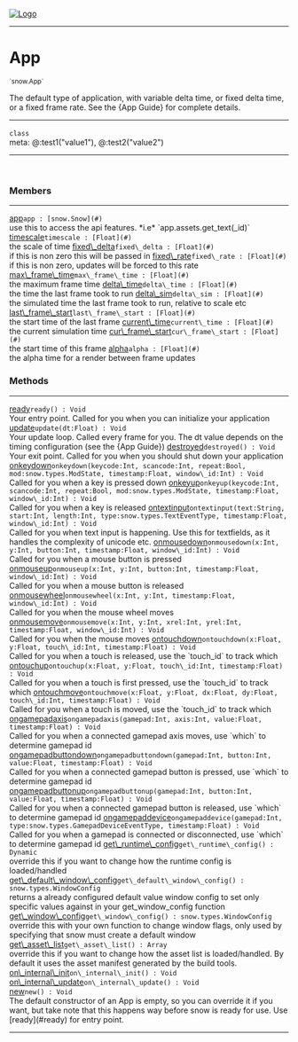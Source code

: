 
[![Logo](../../images/logo.png)](../../api/index.html)

---



<h1>App</h1>
<small>`snow.App`</small>

The default type of application, with variable delta time, or fixed delta time, or a fixed frame rate. See the {App Guide} for complete details.

---

`class`
<span class="meta">
<br/>meta: @:test1(&quot;value1&quot;), @:test2(&quot;value2&quot;)
</span>


---

&nbsp;
&nbsp;



<h3>Members</h3> <hr/><span class="member apipage">
                <a name="app"><a class="lift" href="#app">app</a></a><code class="signature apipage">app : [snow.Snow](#)</code><br/></span>
            <span class="small_desc_flat">use this to access the api features. *i.e* `app.assets.get_text(_id)`</span><span class="member apipage">
                <a name="timescale"><a class="lift" href="#timescale">timescale</a></a><code class="signature apipage">timescale : [Float](#)</code><br/></span>
            <span class="small_desc_flat">the scale of time</span><span class="member apipage">
                <a name="fixed_delta"><a class="lift" href="#fixed_delta">fixed\_delta</a></a><code class="signature apipage">fixed\_delta : [Float](#)</code><br/></span>
            <span class="small_desc_flat">if this is non zero this will be passed in</span><span class="member apipage">
                <a name="fixed_rate"><a class="lift" href="#fixed_rate">fixed\_rate</a></a><code class="signature apipage">fixed\_rate : [Float](#)</code><br/></span>
            <span class="small_desc_flat">if this is non zero, updates will be forced to this rate</span><span class="member apipage">
                <a name="max_frame_time"><a class="lift" href="#max_frame_time">max\_frame\_time</a></a><code class="signature apipage">max\_frame\_time : [Float](#)</code><br/></span>
            <span class="small_desc_flat">the maximum frame time</span><span class="member apipage">
                <a name="delta_time"><a class="lift" href="#delta_time">delta\_time</a></a><code class="signature apipage">delta\_time : [Float](#)</code><br/></span>
            <span class="small_desc_flat">the time the last frame took to run</span><span class="member apipage">
                <a name="delta_sim"><a class="lift" href="#delta_sim">delta\_sim</a></a><code class="signature apipage">delta\_sim : [Float](#)</code><br/></span>
            <span class="small_desc_flat">the simulated time the last frame took to run, relative to scale etc</span><span class="member apipage">
                <a name="last_frame_start"><a class="lift" href="#last_frame_start">last\_frame\_start</a></a><code class="signature apipage">last\_frame\_start : [Float](#)</code><br/></span>
            <span class="small_desc_flat">the start time of the last frame</span><span class="member apipage">
                <a name="current_time"><a class="lift" href="#current_time">current\_time</a></a><code class="signature apipage">current\_time : [Float](#)</code><br/></span>
            <span class="small_desc_flat">the current simulation time</span><span class="member apipage">
                <a name="cur_frame_start"><a class="lift" href="#cur_frame_start">cur\_frame\_start</a></a><code class="signature apipage">cur\_frame\_start : [Float](#)</code><br/></span>
            <span class="small_desc_flat">the start time of this frame</span><span class="member apipage">
                <a name="alpha"><a class="lift" href="#alpha">alpha</a></a><code class="signature apipage">alpha : [Float](#)</code><br/></span>
            <span class="small_desc_flat">the alpha time for a render between frame updates</span>





<h3>Methods</h3> <hr/><span class="method apipage">
            <a name="ready"><a class="lift" href="#ready">ready</a></a><code class="signature apipage">ready() : Void</code><br/><span class="small_desc_flat">Your entry point. Called for you when you can initialize your application</span>
        </span>
    <span class="method apipage">
            <a name="update"><a class="lift" href="#update">update</a></a><code class="signature apipage">update(dt:Float<span></span>) : Void</code><br/><span class="small_desc_flat">Your update loop. Called every frame for you. The dt value depends on the timing configuration (see the {App Guide})</span>
        </span>
    <span class="method apipage">
            <a name="destroyed"><a class="lift" href="#destroyed">destroyed</a></a><code class="signature apipage">destroyed() : Void</code><br/><span class="small_desc_flat">Your exit point. Called for you when you should shut down your application</span>
        </span>
    <span class="method apipage">
            <a name="onkeydown"><a class="lift" href="#onkeydown">onkeydown</a></a><code class="signature apipage">onkeydown(keycode:Int<span></span>, scancode:Int<span></span>, repeat:Bool<span></span>, mod:snow.types.ModState<span></span>, timestamp:Float<span></span>, window\_id:Int<span></span>) : Void</code><br/><span class="small_desc_flat">Called for you when a key is pressed down</span>
        </span>
    <span class="method apipage">
            <a name="onkeyup"><a class="lift" href="#onkeyup">onkeyup</a></a><code class="signature apipage">onkeyup(keycode:Int<span></span>, scancode:Int<span></span>, repeat:Bool<span></span>, mod:snow.types.ModState<span></span>, timestamp:Float<span></span>, window\_id:Int<span></span>) : Void</code><br/><span class="small_desc_flat">Called for you when a key is released</span>
        </span>
    <span class="method apipage">
            <a name="ontextinput"><a class="lift" href="#ontextinput">ontextinput</a></a><code class="signature apipage">ontextinput(text:String<span></span>, start:Int<span></span>, length:Int<span></span>, type:snow.types.TextEventType<span></span>, timestamp:Float<span></span>, window\_id:Int<span></span>) : Void</code><br/><span class="small_desc_flat">Called for you when text input is happening. Use this for textfields, as it handles the complexity of unicode etc.</span>
        </span>
    <span class="method apipage">
            <a name="onmousedown"><a class="lift" href="#onmousedown">onmousedown</a></a><code class="signature apipage">onmousedown(x:Int<span></span>, y:Int<span></span>, button:Int<span></span>, timestamp:Float<span></span>, window\_id:Int<span></span>) : Void</code><br/><span class="small_desc_flat">Called for you when a mouse button is pressed</span>
        </span>
    <span class="method apipage">
            <a name="onmouseup"><a class="lift" href="#onmouseup">onmouseup</a></a><code class="signature apipage">onmouseup(x:Int<span></span>, y:Int<span></span>, button:Int<span></span>, timestamp:Float<span></span>, window\_id:Int<span></span>) : Void</code><br/><span class="small_desc_flat">Called for you when a mouse button is released</span>
        </span>
    <span class="method apipage">
            <a name="onmousewheel"><a class="lift" href="#onmousewheel">onmousewheel</a></a><code class="signature apipage">onmousewheel(x:Int<span></span>, y:Int<span></span>, timestamp:Float<span></span>, window\_id:Int<span></span>) : Void</code><br/><span class="small_desc_flat">Called for you when the mouse wheel moves</span>
        </span>
    <span class="method apipage">
            <a name="onmousemove"><a class="lift" href="#onmousemove">onmousemove</a></a><code class="signature apipage">onmousemove(x:Int<span></span>, y:Int<span></span>, xrel:Int<span></span>, yrel:Int<span></span>, timestamp:Float<span></span>, window\_id:Int<span></span>) : Void</code><br/><span class="small_desc_flat">Called for you when the mouse moves</span>
        </span>
    <span class="method apipage">
            <a name="ontouchdown"><a class="lift" href="#ontouchdown">ontouchdown</a></a><code class="signature apipage">ontouchdown(x:Float<span></span>, y:Float<span></span>, touch\_id:Int<span></span>, timestamp:Float<span></span>) : Void</code><br/><span class="small_desc_flat">Called for you when a touch is released, use the `touch_id` to track which</span>
        </span>
    <span class="method apipage">
            <a name="ontouchup"><a class="lift" href="#ontouchup">ontouchup</a></a><code class="signature apipage">ontouchup(x:Float<span></span>, y:Float<span></span>, touch\_id:Int<span></span>, timestamp:Float<span></span>) : Void</code><br/><span class="small_desc_flat">Called for you when a touch is first pressed, use the `touch_id` to track which</span>
        </span>
    <span class="method apipage">
            <a name="ontouchmove"><a class="lift" href="#ontouchmove">ontouchmove</a></a><code class="signature apipage">ontouchmove(x:Float<span></span>, y:Float<span></span>, dx:Float<span></span>, dy:Float<span></span>, touch\_id:Int<span></span>, timestamp:Float<span></span>) : Void</code><br/><span class="small_desc_flat">Called for you when a touch is moved, use the `touch_id` to track which</span>
        </span>
    <span class="method apipage">
            <a name="ongamepadaxis"><a class="lift" href="#ongamepadaxis">ongamepadaxis</a></a><code class="signature apipage">ongamepadaxis(gamepad:Int<span></span>, axis:Int<span></span>, value:Float<span></span>, timestamp:Float<span></span>) : Void</code><br/><span class="small_desc_flat">Called for you when a connected gamepad axis moves, use `which` to determine gamepad id</span>
        </span>
    <span class="method apipage">
            <a name="ongamepadbuttondown"><a class="lift" href="#ongamepadbuttondown">ongamepadbuttondown</a></a><code class="signature apipage">ongamepadbuttondown(gamepad:Int<span></span>, button:Int<span></span>, value:Float<span></span>, timestamp:Float<span></span>) : Void</code><br/><span class="small_desc_flat">Called for you when a connected gamepad button is pressed, use `which` to determine gamepad id</span>
        </span>
    <span class="method apipage">
            <a name="ongamepadbuttonup"><a class="lift" href="#ongamepadbuttonup">ongamepadbuttonup</a></a><code class="signature apipage">ongamepadbuttonup(gamepad:Int<span></span>, button:Int<span></span>, value:Float<span></span>, timestamp:Float<span></span>) : Void</code><br/><span class="small_desc_flat">Called for you when a connected gamepad button is released, use `which` to determine gamepad id</span>
        </span>
    <span class="method apipage">
            <a name="ongamepaddevice"><a class="lift" href="#ongamepaddevice">ongamepaddevice</a></a><code class="signature apipage">ongamepaddevice(gamepad:Int<span></span>, type:snow.types.GamepadDeviceEventType<span></span>, timestamp:Float<span></span>) : Void</code><br/><span class="small_desc_flat">Called for you when a gamepad is connected or disconnected, use `which` to determine gamepad id</span>
        </span>
    <span class="method apipage">
            <a name="get_runtime_config"><a class="lift" href="#get_runtime_config">get\_runtime\_config</a></a><code class="signature apipage">get\_runtime\_config() : Dynamic</code><br/><span class="small_desc_flat">override this if you want to change how the runtime config is loaded/handled</span>
        </span>
    <span class="method apipage">
            <a name="get_default_window_config"><a class="lift" href="#get_default_window_config">get\_default\_window\_config</a></a><code class="signature apipage">get\_default\_window\_config() : snow.types.WindowConfig</code><br/><span class="small_desc_flat">returns a already configured default value window config to set only specific values against in your get_window_config function</span>
        </span>
    <span class="method apipage">
            <a name="get_window_config"><a class="lift" href="#get_window_config">get\_window\_config</a></a><code class="signature apipage">get\_window\_config() : snow.types.WindowConfig</code><br/><span class="small_desc_flat">override this with your own function to change window flags, only used by specifying that snow must create a default window</span>
        </span>
    <span class="method apipage">
            <a name="get_asset_list"><a class="lift" href="#get_asset_list">get\_asset\_list</a></a><code class="signature apipage">get\_asset\_list() : Array</code><br/><span class="small_desc_flat">override this if you want to change how the asset list is loaded/handled. By default it uses the asset manifest generated by the build tools.</span>
        </span>
    <span class="method apipage">
            <a name="on_internal_init"><a class="lift" href="#on_internal_init">on\_internal\_init</a></a><code class="signature apipage">on\_internal\_init() : Void</code><br/><span class="small_desc_flat"></span>
        </span>
    <span class="method apipage">
            <a name="on_internal_update"><a class="lift" href="#on_internal_update">on\_internal\_update</a></a><code class="signature apipage">on\_internal\_update() : Void</code><br/><span class="small_desc_flat"></span>
        </span>
    <span class="method apipage">
            <a name="new"><a class="lift" href="#new">new</a></a><code class="signature apipage">new() : Void</code><br/><span class="small_desc_flat">The default constructor of an App is empty, so you can override it if you want, but take note that this happens way before snow is ready for use. Use [ready](#ready) for entry point.</span>
        </span>
    





---

&nbsp;
&nbsp;
&nbsp;
&nbsp;
